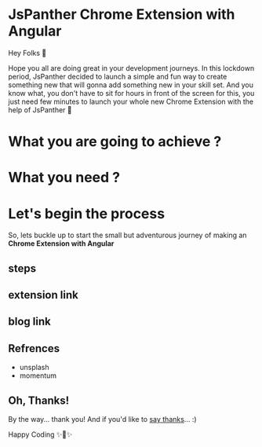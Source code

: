# JsPanther Chrome Extension with Angular

Hey Folks :wave:

Hope you all are doing great in your development journeys. 
In this lockdown period, JsPanther decided to launch a simple and fun way to create something new that will gonna add something new in your skill set. And you know what, you don't have to sit for hours in front of the screen for this, you just need few minutes to launch your whole new Chrome Extension with the help of JsPanther :slightly_smiling_face:

# What you are going to achieve ?

# What you need ?

# Let's begin the process

So, lets buckle up to start the small but adventurous journey of making an <strong>Chrome Extension with Angular</strong>


## steps

## extension link

## blog link

## Refrences

* unsplash
* momentum

## Oh, Thanks!

By the way... thank you! And if you'd like to [say thanks](https://saythanks.io/to/jspantherbd%40gmail.com)... :) 

Happy Coding ✨🍰✨
